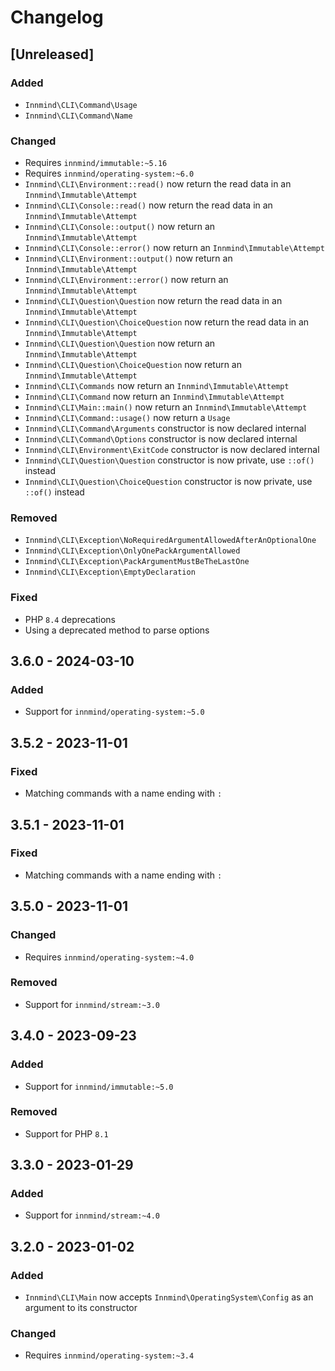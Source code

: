 # Changelog

## [Unreleased]

### Added

- `Innmind\CLI\Command\Usage`
- `Innmind\CLI\Command\Name`

### Changed

- Requires `innmind/immutable:~5.16`
- Requires `innmind/operating-system:~6.0`
- `Innmind\CLI\Environment::read()` now return the read data in an `Innmind\Immutable\Attempt`
- `Innmind\CLI\Console::read()` now return the read data in an `Innmind\Immutable\Attempt`
- `Innmind\CLI\Console::output()` now return an `Innmind\Immutable\Attempt`
- `Innmind\CLI\Console::error()` now return an `Innmind\Immutable\Attempt`
- `Innmind\CLI\Environment::output()` now return an `Innmind\Immutable\Attempt`
- `Innmind\CLI\Environment::error()` now return an `Innmind\Immutable\Attempt`
- `Innmind\CLI\Question\Question` now return the read data in an `Innmind\Immutable\Attempt`
- `Innmind\CLI\Question\ChoiceQuestion` now return the read data in an `Innmind\Immutable\Attempt`
- `Innmind\CLI\Question\Question` now return an `Innmind\Immutable\Attempt`
- `Innmind\CLI\Question\ChoiceQuestion` now return an `Innmind\Immutable\Attempt`
- `Innmind\CLI\Commands` now return an `Innmind\Immutable\Attempt`
- `Innmind\CLI\Command` now return an `Innmind\Immutable\Attempt`
- `Innmind\CLI\Main::main()` now return an `Innmind\Immutable\Attempt`
- `Innmind\CLI\Command::usage()` now return a `Usage`
- `Innmind\CLI\Command\Arguments` constructor is now declared internal
- `Innmind\CLI\Command\Options` constructor is now declared internal
- `Innmind\CLI\Environment\ExitCode` constructor is now declared internal
- `Innmind\CLI\Question\Question` constructor is now private, use `::of()` instead
- `Innmind\CLI\Question\ChoiceQuestion` constructor is now private, use `::of()` instead

### Removed

- `Innmind\CLI\Exception\NoRequiredArgumentAllowedAfterAnOptionalOne`
- `Innmind\CLI\Exception\OnlyOnePackArgumentAllowed`
- `Innmind\CLI\Exception\PackArgumentMustBeTheLastOne`
- `Innmind\CLI\Exception\EmptyDeclaration`

### Fixed

- PHP `8.4` deprecations
- Using a deprecated method to parse options

## 3.6.0 - 2024-03-10

### Added

- Support for `innmind/operating-system:~5.0`

## 3.5.2 - 2023-11-01

### Fixed

- Matching commands with a name ending with `:`

## 3.5.1 - 2023-11-01

### Fixed

- Matching commands with a name ending with `:`

## 3.5.0 - 2023-11-01

### Changed

- Requires `innmind/operating-system:~4.0`

### Removed

- Support for `innmind/stream:~3.0`

## 3.4.0 - 2023-09-23

### Added

- Support for `innmind/immutable:~5.0`

### Removed

- Support for PHP `8.1`

## 3.3.0 - 2023-01-29

### Added

- Support for `innmind/stream:~4.0`

## 3.2.0 - 2023-01-02

### Added

- `Innmind\CLI\Main` now accepts `Innmind\OperatingSystem\Config` as an argument to its constructor

### Changed

- Requires `innmind/operating-system:~3.4`
